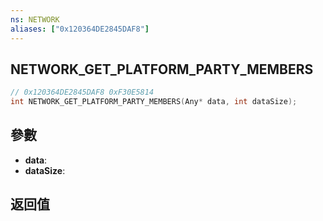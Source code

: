 ```yaml
---
ns: NETWORK
aliases: ["0x120364DE2845DAF8"]
---
```

## NETWORK_GET_PLATFORM_PARTY_MEMBERS

```c
// 0x120364DE2845DAF8 0xF30E5814
int NETWORK_GET_PLATFORM_PARTY_MEMBERS(Any* data, int dataSize);
```


## 參數
* **data**: 
* **dataSize**: 

## 返回值
